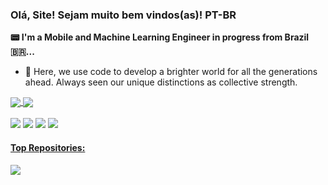 ### Olá, Site! Sejam muito bem vindos(as)!  PT-BR


**📟 I'm a Mobile and Machine Learning Engineer in progress from Brazil 🇧🇷...**


 - 🧠 Here, we use code to develop a brighter world for all the generations ahead. Always seen our unique distinctions as collective strength.


<div>
  <a href="https://github.com/anuraghazra/github-readme-stats">
  <img heigh=200 align="center" src="https://github-readme-stats.vercel.app/api?username=Jao-br" />
</a>
<a href="https://github.com/anuraghazra/convoychat">
  <img heigh=200 align="center" src="https://github-readme-stats.vercel.app/api/top-langs?username=Jao-br&layout=compact&langs_count=8&card_width=320" />
</a>
</div>

<br/>

<div> 
  <a href="https://instagram.com/jaodev.br" target="_blank"><img src="https://img.shields.io/badge/-Instagram-%23E4405F?style=for-the-badge&logo=instagram&logoColor=white" target="_blank"></a>
 	 <a href="https://www.tiktok.com/@jaodev.br" target="_blank"><img src="https://img.shields.io/badge/TikTok-000000?style=for-the-badge&logo=tiktok&logoColor=white" target="_blank"></a> 
 	 <a href="https://www.linkedin.com/in/jão-carlos-castro/" target="_blank"><img src="https://img.shields.io/badge/-LinkedIn-%230077B5?style=for-the-badge&logo=linkedin&logoColor=white" target="_blank"></a> 
  <a href = "mailto:jaocarloscastro@gmail.com"><img src="https://img.shields.io/badge/-Gmail-%23333?style=for-the-badge&logo=gmail&logoColor=white" target="_blank"</a>
</div>



#### Top Repositories:
<a href="https://github.com/Jao-br/armazem-de-campo">
  <img align="center" src="https://github-readme-stats.vercel.app/api/pin/?username=Jao-br&repo=armazem-de-campo" />
</a>

